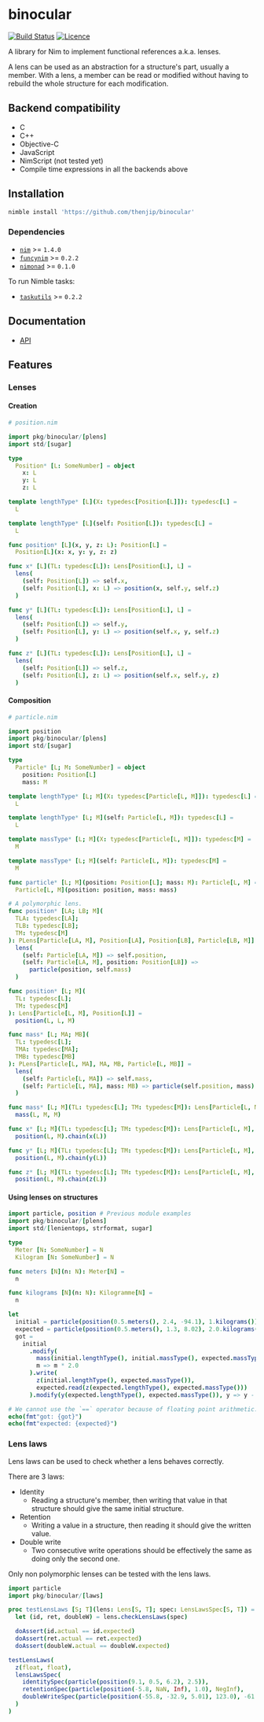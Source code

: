 # binocular

[![Build Status](https://github.com/thenjip/binocular/workflows/Tests/badge.svg?branch=main)](https://github.com/thenjip/binocular/actions?query=workflow%3A"Tests"+branch%3A"main")
[![Licence](https://img.shields.io/github/license/thenjip/binocular.svg)](https://raw.githubusercontent.com/thenjip/binocular/main/LICENSE)

A library for Nim to implement functional references a.k.a. lenses.

A lens can be used as an abstraction for a structure's part, usually a member.
With a lens, a member can be read or modified without having to rebuild the
whole structure for each modification.

## Backend compatibility

- C
- C++
- Objective-C
- JavaScript
- NimScript (not tested yet)
- Compile time expressions in all the backends above

## Installation

```sh
nimble install 'https://github.com/thenjip/binocular'
```

### Dependencies

- [`nim`](https://nim-lang.org/) >= `1.4.0`
- [`funcynim`](https://github.com/thenjip/funcynim) >= `0.2.2`
- [`nimonad`](https://github.com/thenjip/nimonad) >= `0.1.0`

To run Nimble tasks:

- [`taskutils`](https://github.com/thenjip/taskutils) >= `0.2.2`

## Documentation

- [API](https://thenjip.github.io/binocular)

## Features

### Lenses

#### Creation

```nim
# position.nim

import pkg/binocular/[plens]
import std/[sugar]

type
  Position* [L: SomeNumber] = object
    x: L
    y: L
    z: L

template lengthType* [L](X: typedesc[Position[L]]): typedesc[L] =
  L

template lengthType* [L](self: Position[L]): typedesc[L] =
  L

func position* [L](x, y, z: L): Position[L] =
  Position[L](x: x, y: y, z: z)

func x* [L](TL: typedesc[L]): Lens[Position[L], L] =
  lens(
    (self: Position[L]) => self.x,
    (self: Position[L], x: L) => position(x, self.y, self.z)
  )

func y* [L](TL: typedesc[L]): Lens[Position[L], L] =
  lens(
    (self: Position[L]) => self.y,
    (self: Position[L], y: L) => position(self.x, y, self.z)
  )

func z* [L](TL: typedesc[L]): Lens[Position[L], L] =
  lens(
    (self: Position[L]) => self.z,
    (self: Position[L], z: L) => position(self.x, self.y, z)
  )
```

#### Composition

```nim
# particle.nim

import position
import pkg/binocular/[plens]
import std/[sugar]

type
  Particle* [L; M: SomeNumber] = object
    position: Position[L]
    mass: M

template lengthType* [L; M](X: typedesc[Particle[L, M]]): typedesc[L] =
  L

template lengthType* [L; M](self: Particle[L, M]): typedesc[L] =
  L

template massType* [L; M](X: typedesc[Particle[L, M]]): typedesc[M] =
  M

template massType* [L; M](self: Particle[L, M]): typedesc[M] =
  M

func particle* [L; M](position: Position[L]; mass: M): Particle[L, M] =
  Particle[L, M](position: position, mass: mass)

# A polymorphic lens.
func position* [LA; LB; M](
  TLA: typedesc[LA];
  TLB: typedesc[LB];
  TM: typedesc[M]
): PLens[Particle[LA, M], Position[LA], Position[LB], Particle[LB, M]] =
  lens(
    (self: Particle[LA, M]) => self.position,
    (self: Particle[LA, M], position: Position[LB]) =>
      particle(position, self.mass)
  )

func position* [L; M](
  TL: typedesc[L];
  TM: typedesc[M]
): Lens[Particle[L, M], Position[L]] =
  position(L, L, M)

func mass* [L; MA; MB](
  TL: typedesc[L];
  TMA: typedesc[MA];
  TMB: typedesc[MB]
): PLens[Particle[L, MA], MA, MB, Particle[L, MB]] =
  lens(
    (self: Particle[L, MA]) => self.mass,
    (self: Particle[L, MA], mass: MB) => particle(self.position, mass)
  )

func mass* [L; M](TL: typedesc[L]; TM: typedesc[M]): Lens[Particle[L, M], M] =
  mass(L, M, M)

func x* [L; M](TL: typedesc[L]; TM: typedesc[M]): Lens[Particle[L, M], L] =
  position(L, M).chain(x(L))

func y* [L; M](TL: typedesc[L]; TM: typedesc[M]): Lens[Particle[L, M], L] =
  position(L, M).chain(y(L))

func z* [L; M](TL: typedesc[L]; TM: typedesc[M]): Lens[Particle[L, M], L] =
  position(L, M).chain(z(L))
```

#### Using lenses on structures

```nim
import particle, position # Previous module examples
import pkg/binocular/[plens]
import std/[lenientops, strformat, sugar]

type
  Meter [N: SomeNumber] = N
  Kilogram [N: SomeNumber] = N

func meters [N](n: N): Meter[N] =
  n

func kilograms [N](n: N): Kilogramme[N] =
  n

let
  initial = particle(position(0.5.meters(), 2.4, -94.1), 1.kilograms())
  expected = particle(position(0.5.meters(), 1.3, 8.02), 2.0.kilograms())
  got =
    initial
      .modify(
        mass(initial.lengthType(), initial.massType(), expected.massType()),
        m => m * 2.0
      ).write(
        z(initial.lengthType(), expected.massType()),
        expected.read(z(expected.lengthType(), expected.massType()))
      ).modify(y(expected.lengthType(), expected.massType()), y => y - 1.1)

# We cannot use the `==` operator because of floating point arithmetic.
echo(fmt"got: {got}")
echo(fmt"expected: {expected}")
```

### Lens laws

Lens laws can be used to check whether a lens behaves correctly.

There are 3 laws:

- Identity
  - Reading a structure's member, then writing that value in that structure
    should give the same initial structure.
- Retention
  - Writing a value in a structure, then reading it should give the written
    value.
- Double write
  - Two consecutive write operations should be effectively the same as doing
    only the second one.

Only non polymorphic lenses can be tested with the lens laws.

```nim
import particle
import pkg/binocular/[laws]

proc testLensLaws [S; T](lens: Lens[S, T]; spec: LensLawsSpec[S, T]) =
  let (id, ret, doubleW) = lens.checkLensLaws(spec)

  doAssert(id.actual == id.expected)
  doAssert(ret.actual == ret.expected)
  doAssert(doubleW.actual == doubleW.expected)

testLensLaws(
  z(float, float),
  lensLawsSpec(
    identitySpec(particle(position(9.1, 0.5, 6.2), 2.5)),
    retentionSpec(particle(position(-5.8, NaN, Inf), 1.0), NegInf),
    doubleWriteSpec(particle(position(-55.8, -32.9, 5.01), 123.0), -61.4, 7.0)
  )
)
```
